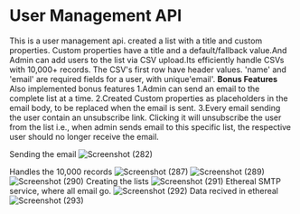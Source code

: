 # User Management API
This is a user management api. created a list with a title and custom properties. Custom properties have a title and a default/fallback value.And Admin can add users to the list via CSV upload.Its efficiently handle CSVs with 10,000+ records.
The CSV's first row have header values. 'name' and 'email' are required fields for a user, with unique'email'.
**Bonus Features**
Also implemented bonus features
1.Admin can send an email to the complete list at a time.
2.Created Custom properties as placeholders in the email body, to be replaced when the email is sent. 
3.Every email sending the user contain an unsubscribe link. Clicking it will unsubscribe the user from the list i.e., when admin sends email to this specific list, the respective user should no longer receive the email.

Sending the email
![Screenshot (282)](https://github.com/divyanshu-pal/user_management_api/assets/86774540/ddbbe8ff-ecd5-4cdf-ad98-4dab1c66f54e)

Handles the 10,000 records
![Screenshot (287)](https://github.com/divyanshu-pal/user_management_api/assets/86774540/dfb1af4f-5415-4d05-a569-4489e1f213aa)
![Screenshot (289)](https://github.com/divyanshu-pal/user_management_api/assets/86774540/2ffd0702-dfca-4c9f-a235-1045a2dc846a)
![Screenshot (290)](https://github.com/divyanshu-pal/user_management_api/assets/86774540/edbc8211-caa1-47ca-bf17-65799e02250d)
Creating the lists
![Screenshot (291)](https://github.com/divyanshu-pal/user_management_api/assets/86774540/f42731e8-88eb-49ba-b695-18cf1f4c328a)
Ethereal SMTP service, where all email go.
![Screenshot (292)](https://github.com/divyanshu-pal/user_management_api/assets/86774540/7d2d4bd9-63e3-4d7a-a727-efc54e382878)
Data recived in ethereal
![Screenshot (293)](https://github.com/divyanshu-pal/user_management_api/assets/86774540/94105f18-370a-4828-bcba-91c681ee39df)
